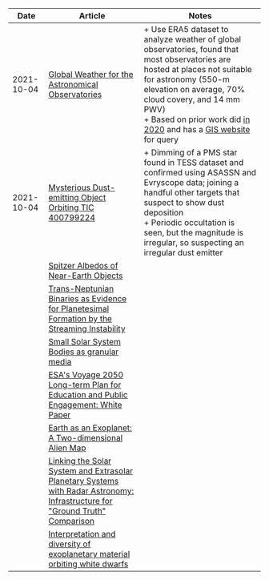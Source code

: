 | Date | Article | Notes | 
| ---- | ---- | ---- |
| 2021-10-04 | [Global Weather for the Astronomical Observatories](https://arxiv.org/abs/2110.01206) | + Use ERA5 dataset to analyze weather of global observatories, found that most observatories are hosted at places not suitable for astronomy (550-m elevation on average, 70% cloud covery, and 14 mm PWV) <br> + Based on prior work did [in 2020](https://academic-oup-com.proxy-um.researchport.umd.edu/mnras/article/493/1/1204/5755873?login=true) and has a [GIS website](https://www.astrogis.org/home) for query |
| 2021-10-04 | [Mysterious Dust-emitting Object Orbiting TIC 400799224](https://arxiv.org/abs/2110.01019) | + Dimming of a PMS star found in TESS dataset and confirmed using ASASSN and Evryscope data; joining a handful other targets that suspect to show dust deposition <br> + Periodic occultation is seen, but the magnitude is irregular, so suspecting an irregular dust emitter |
| | [Spitzer Albedos of Near-Earth Objects](https://arxiv.org/abs/1906.07284) |
| | [Trans-Neptunian Binaries as Evidence for Planetesimal Formation by the Streaming Instability](https://arxiv.org/abs/1906.11344) |
| | [Small Solar System Bodies as granular media](https://arxiv.org/abs/1907.02615) |
| | [ESA's Voyage 2050 Long-term Plan for Education and Public Engagement: White Paper](https://arxiv.org/abs/1908.01546) |
| | [Earth as an Exoplanet: A Two-dimensional Alien Map](https://arxiv.org/abs/1908.04350) |
| | [Linking the Solar System and Extrasolar Planetary Systems with Radar Astronomy: Infrastructure for "Ground Truth" Comparison](https://arxiv.org/abs/1908.05171) |
| | [Interpretation and diversity of exoplanetary material orbiting white dwarfs](https://arxiv.org/abs/1908.08047) |
